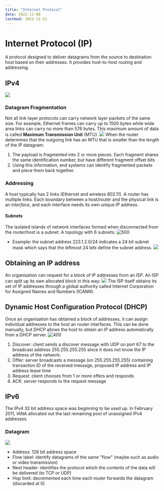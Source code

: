```yaml
---
title: "Internet Protocol"
date: 2022-11-08
lastmod: 2022-11-21
---
```

# Internet Protocol (IP)
A protocol designed to deliver datagrams from the source to destination host based on their addresses. It provides host-to-host routing and addressing.
## IPv4
![](https://i.imgur.com/ZZbq7uu.png)
### Datagram Fragmentation
Not all link-layer protocols can carry network layer packets of the same size. For example, Ethernet frames can carry up to 1500 bytes while wide area links can carry no more than 576 bytes. This maximum amount of data is called **Maximum Transmission Unit** (MTU).
![](https://i.imgur.com/ZTq36MP.png)
When the router determines that the outgoing link has an MTU that is smaller than the length of the IP datagram:
1. The payload is fragmented into 2 or more pieces. Each fragment shares the same identification number, but have different fragment offset bits
2. Using this information, end systems can identify fragmented packets and piece them back together.
### Addressing
A host typically has 2 links (Ethernet and wireless 802.11). A router has multiple links. Each boundary between a host/router and the physical link is an *interface*, and each interface needs its own unique IP address.
#### Subnets
The isolated islands of network interfaces formed when disconnected from the router/host is a subnet. A topology with 6 subnets:
![500](https://i.imgur.com/Ka0I6dZ.png)
- Example: the subnet address 223.1.2.0/24 indicates a 24 bit subnet mask which says that the leftmost 24 bits define the subnet address.
![](https://i.imgur.com/RASHKku.png)
## Obtaining an IP address
An organisation can request for a block of IP addresses from an ISP. An ISP can split up its own allocated block in this way:
![](https://i.imgur.com/ggSAoym.png)
The ISP itself obtains its set of IP addresses through a global authority called Internet Corporation for Assigned Names and Numbers (ICANN).
## Dynamic Host Configuration Protocol (DHCP)
Once an organisation has obtained a block of addresses, it can assign individual addresses to the host an router interfaces. This can be done manually, but DHCP allows the host to obtain an IP address automatically from a DHCP server.
![400](https://i.imgur.com/klcMGOm.png)
1. Discover: client sends a discover message with UDP on port 67 to the broadcast address 255.255.255.255 since it does not know the IP address of the network. 
2. Offer: server broadcasts a message (on 255.255.255.255) containing transaction ID of the received message, proposed IP address and IP address lease time
3. Request: client chooses from 1 or more offers and responds
4. ACK: server responds to the request message
## IPv6
The IPv4 32 bit address space was beginning to be used up. In February 2011, IANA allocated out the last remaining pool of unassigned IPv4 addresses.
### Datagram
![](https://i.imgur.com/nNQk2xY.png)
- Address: 128 bit address space
- Flow label: identify datagrams of the same "flow" (maybe such as audio or video transmission)
- Next header: identifies the protocol which the contents of the data will be delivered (to TCP or UDP)
- Hop limit: decremented each time each router forwards the datagram (discarded at 0)

